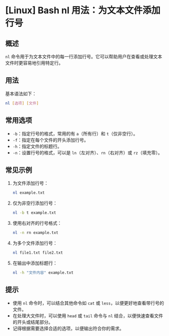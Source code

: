 # [Linux] Bash nl 用法：为文本文件添加行号

## 概述
`nl` 命令用于为文本文件中的每一行添加行号。它可以帮助用户在查看或处理文本文件时更容易地引用特定行。

## 用法
基本语法如下：
```bash
nl [选项] [文件]
```

## 常用选项
- `-b`：指定行号的格式，常用的有 `a`（所有行）和 `t`（仅非空行）。
- `-f`：指定在每个文件的开头添加行号。
- `-h`：指定文件的标题行。
- `-n`：设置行号的格式，可以是 `ln`（左对齐）、`rn`（右对齐）或 `rz`（填充零）。

## 常见示例
1. 为文件添加行号：
   ```bash
   nl example.txt
   ```

2. 仅为非空行添加行号：
   ```bash
   nl -b t example.txt
   ```

3. 使用右对齐的行号格式：
   ```bash
   nl -n rn example.txt
   ```

4. 为多个文件添加行号：
   ```bash
   nl file1.txt file2.txt
   ```

5. 在输出中添加标题行：
   ```bash
   nl -h "文件内容" example.txt
   ```

## 提示
- 使用 `nl` 命令时，可以结合其他命令如 `cat` 或 `less`，以便更好地查看带行号的文件。
- 在处理大文件时，可以使用 `head` 或 `tail` 命令与 `nl` 结合，以便快速查看文件的开头或结尾部分。
- 记得根据需要选择合适的选项，以便输出符合你的需求。